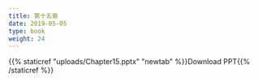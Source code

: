 ```yaml
---
title: 第十五章
date: 2019-05-05
type: book
weight: 24
---
```


{{% staticref "uploads/Chapter15.pptx" "newtab" %}}Download PPT{{% /staticref %}}